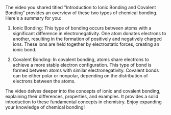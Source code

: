 The video you shared titled "Introduction to Ionic Bonding and Covalent Bonding" provides an overview of these two types of chemical bonding. Here's a summary for you:

1. Ionic Bonding: This type of bonding occurs between atoms with a significant difference in electronegativity. One atom donates electrons to another, resulting in the formation of positively and negatively charged ions. These ions are held together by electrostatic forces, creating an ionic bond.

2. Covalent Bonding: In covalent bonding, atoms share electrons to achieve a more stable electron configuration. This type of bond is formed between atoms with similar electronegativity. Covalent bonds can be either polar or nonpolar, depending on the distribution of electrons between the atoms.

The video delves deeper into the concepts of ionic and covalent bonding, explaining their differences, properties, and examples. It provides a solid introduction to these fundamental concepts in chemistry. Enjoy expanding your knowledge of chemical bonding!